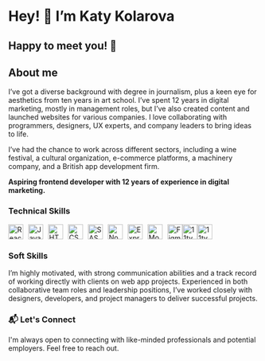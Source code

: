 # Hey! 🦩 I’m Katy Kolarova

## Happy to meet you! 🌷 

## About me

I’ve got a diverse background with degree in journalism, plus a keen eye for aesthetics from ten years in art school. I’ve spent 12 years in digital marketing, mostly in management roles, but I’ve also created content and launched websites for various companies. I love collaborating with programmers, designers, UX experts, and company leaders to bring ideas to life.

I’ve had the chance to work across different sectors, including a wine festival, a cultural organization, e-commerce platforms, a machinery company, and a British app development firm.

**Aspiring frontend developer with 12 years of experience in digital marketing.**

### Technical Skills

<div style="display: flex; align-items: center;">
  <img src="https://cdn.jsdelivr.net/gh/devicons/devicon/icons/react/react-original.svg" 
     alt="React" 
     width="30" 
     height="30" 
     style="margin-right: 10px;" />
  <img src="https://cdn.jsdelivr.net/gh/devicons/devicon/icons/javascript/javascript-original.svg" alt="JavaScript" width="30" height="30" style="margin-right: 10px;"/>
  <img src="https://cdn.jsdelivr.net/gh/devicons/devicon/icons/html5/html5-original.svg" alt="HTML" width="30" height="30" style="margin-right: 10px;"/>
  <img src="https://cdn.jsdelivr.net/gh/devicons/devicon/icons/css3/css3-original.svg" alt="CSS" width="30" height="30" style="margin-right: 10px;"/>
  <img src="https://cdn.jsdelivr.net/gh/devicons/devicon/icons/sass/sass-original.svg" alt="SASS" width="30" height="30" style="margin-right: 10px;"/>
  <img src="https://cdn.jsdelivr.net/gh/devicons/devicon/icons/nodejs/nodejs-original.svg" alt="Node.js" width="30" height="30" style="margin-right: 10px;"/>
  <img src="https://cdn.jsdelivr.net/gh/devicons/devicon/icons/express/express-original.svg" alt="Express" width="30" height="30" style="margin-right: 10px;"/>
  <img src="https://cdn.jsdelivr.net/gh/devicons/devicon/icons/mongodb/mongodb-original.svg" alt="MongoDB" width="30" height="30" style="margin-right: 10px;"/>
  <img src="https://cdn.jsdelivr.net/gh/devicons/devicon/icons/figma/figma-original.svg" alt="Figma" width="30" height="30" />
  <img src="https://www.11ty.dev/img/logo-github.svg" alt="11ty" width="30" height="30" />
  <img src="https://github.com/user-attachments/assets/ea765202-a394-4378-9e93-561230ed0419" alt="11ty" width="30" height="30" />


</svg>
</div>

### Soft Skills

I’m highly motivated, with strong communication abilities and a track record of working directly with clients on web app projects. Experienced in both collaborative team roles and leadership positions, I’ve worked closely with designers, developers, and project managers to deliver successful projects.

### 📬 Let's Connect

I'm always open to connecting with like-minded professionals and potential employers. Feel free to reach out.
